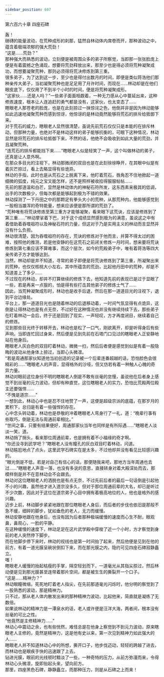 ```yaml
---
sidebar_position: 607
---
```

 第六百六十章 四座石碑


轰！  
磅礴的能量波动，在荒种成形的刹那，猛然自林动体内席卷而开，那种波动之中，蕴含着极端浓郁的强大荒劲！  
“这是……荒劲？”  
那种强大而熟悉的波动，立刻便是被周围众多的弟子所察觉，当即那一张张脸庞上便是有着震撼之色涌现，想要将荒劲释放出来，那至少也是得必须将荒种凝聚成功，而想要凝聚荒种，那则必须得将荒决修炼到第三重。  
很多弟子，为了达到这一步，至少也是得付出数月的时间，即便是类似蒋浩他们那种亲传大弟子，当初凝聚荒种也是足足用了月许时间，而现在……林动却是在他们眼皮底下，仅仅用了不到半个小时的时间，便是将荒种凝聚成形。  
“这家伙……还是人吗？”一些弟子面面相觑着，一种无力感从心中蔓延出来，这种修炼速度，根本让人连追赶的勇气都是没有，这家伙，也太变态了……  
瞎眼老人那苍老的脸庞，也是在此刻掠过一抹惊诧之色，他倒并非是因为林动能够如此迅速地凝聚荒种而感到惊讶，他惊讶的是林动竟然能够将荒石的排斥给抵御下来。  
对于荒石的威力，瞎眼老人显然很清楚，虽说先前荒石仅仅只是本能的在排斥林动，但那种力量，也绝对不是林动这样的弟子能够抗衡的，可眼下这种情况，林动显然是将荒石的排斥给抵御下来，不然的话，他绝不会吸收到如此大量的荒劲，并且凝聚荒种。  
“连荒石的排斥都能挡下来……”瞎眼老人似是轻笑了一声，这个叫做林动的弟子，还真是让人意外啊。  
在那众多目光的注视下，林动那微闭的双目也是在此刻徐徐睁开，在其眼中似是有着灰芒掠过，看上去略显得有些诡异。  
林动的手指，此时也是从荒石之上脱离下来，他盯着荒石，唇角忍不住地掀起一道细微的弧度，纯元之宝又能怎样，还不是照样被收拾得服服帖帖……  
先前的那道温和白芒，显然是林动体内的神秘石符所发，这东西素来极其的低调，出手的次数极少，但每次都是能够起到极为不错的效果。  
林动探测了一下丹田之中的那颗足有拳头大小的荒种，从那荒种内，他能够感觉到一股相当雄浑的奇特能量，想来应该便是那所谓的荒劲了。  
“荒种唯有将荒诀修炼至第三重方才能够凝聚，看来眼下这荒诀，应该是修炼到了第三重……”林动摩挲着下巴，对于这个成绩显然感到极为的满意，虽说这之中有着借助着吞噬祖符以及神秘石符的力量，但这对于乃是实用主义的林动而言显然并没有什么负担。  
林动很清楚，因为吞噬祖符的存在，荒诀的修炼对于他而言，并算不得太过的困难，按照他的推测，若是他安静的在这荒石之前闭关修炼一月时间，想来要将荒诀修炼到第七重应该不算难事，而这个层次，如今的荒殿弟子中，唯有着蒋浩等四大亲传弟子方才能够达到。  
当然，林动却是并不知道，寻常的弟子即便是将荒诀修炼到了第三重，所凝聚出来的荒种，也仅仅核桃大小左右，其中所蕴含的荒劲，比起他丹田中的荒种，却是不知道差上了多少……  
不过现在的林动，却并不打算继续的修炼下去，他知道先前的表现已是过于显眼了一些，若是再来一点狠的，怕是得有些打击其他弟子的修炼士气了……  
因此，当荒种凝聚成形时，林动也是收手后退，然后在那一道道目光的注视下，退到平台边缘处。  
平台上，那一道道目光也是随着林动的后退移动着，一时间气氛显得有点诡异，这倒是让得林动也是有点无奈，不过好在这种情况也并没有继续持续下去，那些弟子在盯着林动一会后，终于还是回到了现实，一声轻叹，方才再度闭目，继续着自己的修炼。  
见到那些目光终于转移开去，林动也是松了一口气，刚欲离开，却是听得身后有些声响，当即连忙回过身来，然后便是见到先前在石塔门口见过的瞎眼老人正安静地站在他身后。  
瞎眼老人灰白色的双目盯着林动，微微一扫，然后后者便是感觉到似是有着一股隐晦的波动从他身体上掠过，当即心头微凛。  
“若是周通那家伙知道他当初创造的记录被一个后辈连番超越的话，恐怕脸色会很精彩的……”瞎眼老人的声音，显得格外的沙哑，但又仿若有着一种触人心魄的奇异力量。  
林动对眼前这位身份不明的瞎眼老人倒是不敢有丝毫的怠慢，虽说他在后者身上感觉不到丝毫的元力波动，但却有种直觉，这位瞎眼老人的实力，恐怕比荒殿两位殿主还要强悍……  
“不愧是道宗……”  
一想到此，林动心中也是忍不住地赞了一声，这便是超级宗派的底蕴，在那岁月的累积下，总归是有着一些强悍的存在。  
心中念头转动着，林动也是恭敬的冲着瞎眼老人弯身行了一礼，道：“晚辈行事有些取巧，倒是无法与周通前辈相比。”  
“世间之事，只要有结果便好，周通那家伙当年也同样是有所际遇……”瞎眼老人淡淡一笑，道。  
林动捎了捎头，看来那位周通前辈，也是拥有着不小福缘的奇才啊。  
“你还没寻到武学吧？”瞎眼老人没有瞳孔的灰白双目盯着林动，问道。  
林动尴尬地点了点头，这里武学石碑实在是太多，不过他却并没有看见比较感兴趣的。  
“眼光倒是不低，若是对自己有信心的话，那便随我来吧，那地方当年周通也去过……”瞎眼老人声音一落，也没有多说的意思，直接转身对着大殿深处而去，那模样倒是并不在意林动会不会跟去。  
林动对这位瞎眼老人的洒脱也是有点无奈，不过先前后者的最后一句话倒是引起他不小的兴趣，虽然他才进入道宗没多久，但对于那位周通前辈的大名，却已是听过不少次数，因此对于这位在道宗弟子心目中拥有着极高地位的人，他也是格外的感兴趣。  
迈步上前，林动脚步紧紧地跟在那位瞎眼老人身后，而后者的步伐也依旧是那般不急不缓，细碎的脚步，犹如垂危的老人，无力而缓慢。  
林动安静地跟在他身后，也没有因为后者那种极端缓慢的速度而心生不耐，眼观鼻，鼻观心，一脸的平静。  
在这种缓慢的速度下，林动足足在这片武学殿中穿梭了近一个小时，方才察觉到身前的老人突然停下脚步。  
而在他脚步停下来时，林动的视线也是第一时间抬了起来，然后他便是见到在他的前方，有着一道光膜呈碗状倒扣下来，而在那光膜之内，隐约可见四座石碑寂静矗立。  
嗤！  
瞎眼老人缓慢的抬起枯瘦的手掌，隔空轻划而下，一道毫光从其指尖掠过，然后林动便是见到那光膜甚至连带着那片空间，都是被生生的撕裂开一个口子。  
“这是……精神力？”  
林动眼瞳微缩，死死地盯着老人指尖，在先前那道毫光闪烁时，他分明的察觉到了一股熟悉的波动，那是精神力。  
只不过，那从老人体内散发出来的那种精神力波动，比起他来，简直就是凝练了无数倍。  
如果说林动的精神力是一潭泉水的话，老人或许便是汪洋大海，两者间，根本没有丝毫的可比之性。  
“他竟然是主修精神力……”  
林动心中震动之余，也有些恍然，难怪总是在他身上察觉到不到元力波动，原来瞎眼老人主修的，竟然是精神力，这是他有史以来，第一次见到精神力如此强大的人……  
瞎眼老人并不知道林动心中的所想，撕开口子，他步伐迈动，轻轻的跨越了进去，而林动也是眼疾手快的迅速跟了上去。  
钻进光膜，眼前的光线顿时黯淡了一些，一种奇特的压力，从前方弥漫而来，令得林动心头微凛，旋即抬起头来，望向前方。  
那里，四座黑色石碑，静静矗立，而那种压力，则是从石碑之上而来！  
  
  
